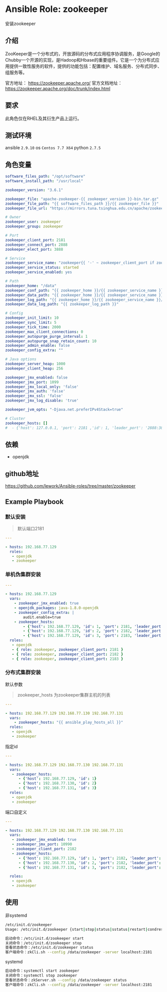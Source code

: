 # Ansible Role: zookeeper

安装zookeeper

## 介绍
ZooKeeper是一个分布式的，开放源码的分布式应用程序协调服务，是Google的Chubby一个开源的实现，是Hadoop和Hbase的重要组件。它是一个为分布式应用提供一致性服务的软件，提供的功能包括：配置维护、域名服务、分布式同步、组服务等。


官方地址： https://zookeeper.apache.org/
官方文档地址：https://zookeeper.apache.org/doc/trunk/index.html

## 要求

此角色仅在RHEL及其衍生产品上运行。

## 测试环境

ansible `2.9.10`
os `Centos 7.7 X64`
python `2.7.5`

## 角色变量

```yaml
software_files_path: "/opt/software"
software_install_path: "/usr/local"

zookeeper_version: "3.6.1"

zookeeper_file: "apache-zookeeper-{{ zookeeper_version }}-bin.tar.gz"
zookeeper_file_path: "{{ software_files_path }}/{{ zookeeper_file }}"
zookeeper_file_url: "https://mirrors.tuna.tsinghua.edu.cn/apache/zookeeper/zookeeper-{{ zookeeper_version }}/{{ zookeeper_file }}"

# Owner
zookeeper_user: zookeeper
zookeeper_group: zookeeper

# Port
zookeeper_client_port: 2181
zookeeper_connect_port: 2888
zookeeper_elect_port: 3888

# Service
zookeeper_service_name: "zookeeper{{ '-' ~ zookeeper_client_port if zookeeper_client_port != 2181 else '' }}" 
zookeeper_service_status: started
zookeeper_service_enabled: yes

# Path
zookeeper_home: "/data"
zookeeper_conf_path: "{{ zookeeper_home }}/{{ zookeeper_service_name }}"
zookeeper_data_path: "{{ zookeeper_home }}/{{ zookeeper_service_name }}/data"
zookeeper_log_path: "{{ zookeeper_home }}/{{ zookeeper_service_name }}/logs"
zookeeper_data_log_path: "{{ zookeeper_log_path }}"

# Config
zookeeper_init_limit: 10
zookeeper_sync_limit: 5
zookeeper_tick_time: 2000
zookeeper_max_client_connections: 0
zookeeper_autopurge_purge_interval: 1
zookeeper_autopurge_snap_retain_count: 10
zookeeper_admin_enable: false
zookeeper_config_extra: ""

# Java options
zookeeper_server_heap: 1000
zookeeper_client_heap: 256

zookeeper_jmx_enabled: false
zookeeper_jmx_port: 1099
zookeeper_jmx_local_only: 'false'
zookeeper_jmx_auth: 'false'
zookeeper_jmx_ssl: 'false'
zookeeper_jmx_log_disable: 'true'

zookeeper_jvm_opts: "-Djava.net.preferIPv4Stack=true"

# Cluster
zookeeper_hosts: []
#  - {'host': 127.0.0.1, 'port': 2181 ,'id': 1, 'leader_port': '2888:3888'}
```

## 依赖

- openjdk

## github地址
https://github.com/lework/Ansible-roles/tree/master/zookeeper

## Example Playbook

### 默认安装

> 默认端口2181

```yaml
---

- hosts: 192.168.77.129
  roles:
   - openjdk
   - zookeeper
```

### 单机伪集群安装

```yaml
---

- hosts: 192.168.77.129
  vars:
    - zookeeper_jmx_enabled: true
    - openjdk_packages: java-1.8.0-openjdk
    - zookeeper_config_extra: |
        audit.enable=true
    - zookeeper_hosts:
        - {'host': 192.168.77.129, 'id': 1, 'port': 2181, 'leader_port': '2888:3888'}
        - {'host': 192.168.77.129, 'id': 2, 'port': 2182, 'leader_port': '2889:3889'}
        - {'host': 192.168.77.129, 'id': 3, 'port': 2183, 'leader_port': '2890:3890'}
  roles:
   - openjdk
   - { role: zookeeper, zookeeper_client_port: 2181 }
   - { role: zookeeper, zookeeper_client_port: 2182 }
   - { role: zookeeper, zookeeper_client_port: 2183 }
```

### 分布式集群安装
    
默认参数

> zookeeper_hosts 为zookeeper集群主机的列表
```yaml
---

- hosts: 192.168.77.129 192.168.77.130 192.168.77.131
  vars:
    - zookeeper_hosts: "{{ ansible_play_hosts_all }}"
  roles:
   - openjdk
   - zookeeper
```

指定id
```yaml
---

- hosts: 192.168.77.129 192.168.77.130 192.168.77.131
  vars:
   - zookeeper_hosts:
      - {'host': 192.168.77.129, 'id': 1}
      - {'host': 192.168.77.130, 'id': 2}
      - {'host': 192.168.77.131, 'id': 3}
  roles:
   - openjdk
   - zookeeper
```

端口自定义
```yaml
---

- hosts: 192.168.77.129 192.168.77.130 192.168.77.131
  vars:
   - zookeeper_jmx_enabled: true
   - zookeeper_jmx_port: 10990
   - zookeeper_client_port: 2182
   - zookeeper_hosts:
      - {'host': 192.168.77.129, 'id': 1, 'port': 2182, 'leader_port': '2889:3889'}
      - {'host': 192.168.77.130, 'id': 2, 'port': 2182, 'leader_port': '2889:3889'}
      - {'host': 192.168.77.131, 'id': 3, 'port': 2182, 'leader_port': '2889:3889'}

  roles:
   - openjdk
   - zookeeper
```

## 使用

非systemd
```bash
/etc/init.d/zookeeper
Usage: /etc/init.d/zookeeper {start|stop|status|sstatus|restart|condrestart}

启动命令：/etc/init.d/zookeeper start 
关闭命令：/etc/init.d/zookeeper stop 
查看状态命令：/etc/init.d/zookeeper status 
客户端命令：zkCli.sh --config /data/zookeeper -server localhost:2181
```

systemd
```bash
启动命令：systemctl start zookeeper
关闭命令：systemctl stop zookeeper
查看状态命令：zkServer.sh --config /data/zookeeper status  
客户端命令：zkCli.sh --config /data/zookeeper -server localhost:2181
```